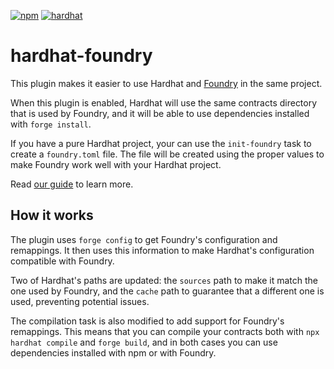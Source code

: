 [![npm](https://img.shields.io/npm/v/@nomicfoundation/hardhat-foundry.svg)](https://www.npmjs.com/package/@nomicfoundation/hardhat-foundry) [![hardhat](https://hardhat.org/buidler-plugin-badge.svg?1)](https://hardhat.org)

# hardhat-foundry

This plugin makes it easier to use Hardhat and [Foundry](https://getfoundry.sh/) in the same project.

When this plugin is enabled, Hardhat will use the same contracts directory that is used by Foundry, and it will be able to use dependencies installed with `forge install`.

If you have a pure Hardhat project, your can use the `init-foundry` task to create a `foundry.toml` file. The file will be created using the proper values to make Foundry work well with your Hardhat project.

Read [our guide](https://hardhat.org/hardhat-runner/docs/advanced/hardhat-and-foundry) to learn more.

## How it works

The plugin uses `forge config` to get Foundry's configuration and remappings. It then uses this information to make Hardhat's configuration compatible with Foundry.

Two of Hardhat's paths are updated: the `sources` path to make it match the one used by Foundry, and the `cache` path to guarantee that a different one is used, preventing potential issues.

The compilation task is also modified to add support for Foundry's remappings. This means that you can compile your contracts both with `npx hardhat compile` and `forge build`, and in both cases you can use dependencies installed with npm or with Foundry.
